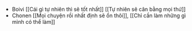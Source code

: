 - Boivi [[Cái gì tự nhiên thì sẽ tốt nhất]] [[Tự nhiên sẽ cân bằng mọi thứ]]
- Chonen [[Mọi chuyện rồi nhất định sẽ ổn thôi]], [[Chỉ cần làm những gì mình có thể làm]]